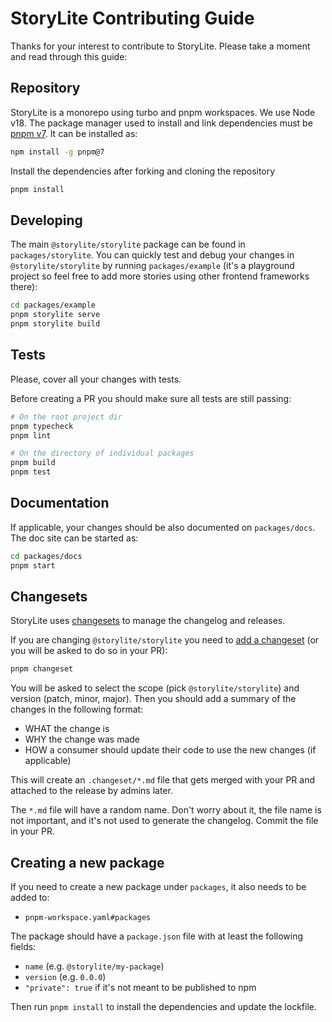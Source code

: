 # StoryLite Contributing Guide

Thanks for your interest to contribute to StoryLite. Please take a moment and read through this guide:

## Repository

StoryLite is a monorepo using turbo and pnpm workspaces. We use Node v18. The package manager used to install and link
dependencies must be [pnpm v7](https://pnpm.io/). It can be installed as:

```sh
npm install -g pnpm@7
```

Install the dependencies after forking and cloning the repository

```sh
pnpm install
```

## Developing

The main `@storylite/storylite` package can be found in `packages/storylite`. You can quickly test and debug your
changes in `@storylite/storylite` by running `packages/example` (it's a playground project so feel free to add more
stories using other frontend frameworks there):

```sh
cd packages/example
pnpm storylite serve
pnpm storylite build
```

## Tests

Please, cover all your changes with tests.

Before creating a PR you should make sure all tests are still passing:

```sh
# On the root project dir
pnpm typecheck
pnpm lint

# On the directory of individual packages
pnpm build
pnpm test
```

<!--
There are unit tests and end-to-end tests powered by Playwright in `e2e/` folder. If you are adding a new feature, you
will be almost always asked to add a new e2e test. You can add it to one of the existing suites / test applications or
create new one.
-->

## Documentation

If applicable, your changes should be also documented on `packages/docs`.
The doc site can be started as:

```sh
cd packages/docs
pnpm start
```

## Changesets

StoryLite uses [changesets](https://github.com/changesets/changesets) to manage the changelog and releases.

If you are changing `@storylite/storylite` you need to
[add a changeset](https://github.com/changesets/changesets/blob/main/docs/adding-a-changeset.md)
(or you will be asked to do so in your PR):

```sh
pnpm changeset
```

You will be asked to select the scope (pick `@storylite/storylite`) and version (patch, minor, major).
Then you should add a summary of the changes in the following format:

- WHAT the change is
- WHY the change was made
- HOW a consumer should update their code to use the new changes (if applicable)

This will create an `.changeset/*.md` file that gets merged with your PR and attached to the release by admins later.

The `*.md` file will have a random name. Don't worry about it, the file name is not important, and it's not used to
generate the changelog. Commit the file in your PR.

## Creating a new package

If you need to create a new package under `packages`, it also needs to be added to:

- `pnpm-workspace.yaml#packages`

The package should have a `package.json` file with at least the following fields:

- `name` (e.g. `@storylite/my-package`)
- `version` (e.g. `0.0.0`)
- `"private": true` if it's not meant to be published to npm

Then run `pnpm install` to install the dependencies and update the lockfile.
